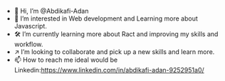 - 👋 Hi, I’m @Abdikafi-Adan
-  🤖 I’m interested in Web development and Learning more about Javascript.
- 🛠 I’m currently learning more about Ract and improving my skills and workflow.
- ↗ I’m looking to collaborate and pick up a new skills and learn more.
- 📫 How to reach me ideal would be Linkedin:https://www.linkedin.com/in/abdikafi-adan-9252951a0/

<!---
Abdikafi-Adan/Abdikafi-Adan is a ✨ special ✨ repository because its `README.md` (this file) appears on your GitHub profile.
You can click the Preview link to take a look at your changes.
--->
